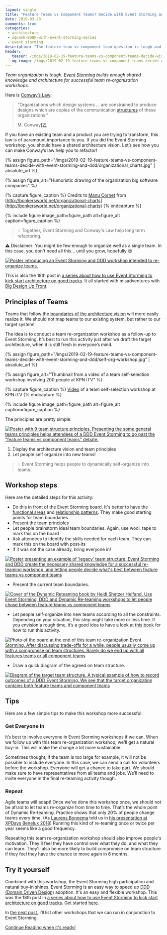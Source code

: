 ```yaml
---
layout: single
title: "Feature Teams vs Component Teams? Decide with Event Storming and DDD"
date: 2019-03-28
comments: true
categories:
 - architecture
 - squash-BDUF-with-event-storming-series
 - event storming
description: "The feature team vs component team question is tough and can often slip into dogma. Unfortunately, there is no one-size fits all. Event Storming and DDD build enough shared knowledge and architecture vision for all-in team re-organization workshops to succeed"
header:
   teaser: /imgs/2019-02-19-feature-teams-vs-component-teams-decide-with-event-storming-and-ddd/cut-teams-with-event-storming-teaser.jpeg
   og_image: /imgs/2019-02-19-feature-teams-vs-component-teams-decide-with-event-storming-and-ddd/cut-teams-with-event-storming-og.jpeg
---
```

_Team organization is tough. [Event Storming](https://www.eventstorming.com/) builds enough shared knowledge and architecture for successful team re-organization workshops._

Here is [Conway’s Law](https://en.wikipedia.org/wiki/Conway%27s_law):

> "Organizations which design systems ... are constrained to produce designs which are copies of the communication [structures](https://en.wikipedia.org/wiki/Organizational_structure) of these organizations."
>
> M. Conway[[2]](https://en.wikipedia.org/wiki/Conway%27s_law#cite_note-Conway-2)

If you have an existing team and a product you are trying to transform, this law is of paramount importance to you. If you did the Event Storming workshop, you should have a shared architecture vision. Let’s see how you can make Conway’s law help you to refactor!

{% assign figure_path="/imgs/2019-02-19-feature-teams-vs-component-teams-decide-with-event-storming-and-ddd/organizational_charts.jpg" | absolute_url %}
    
{% assign figure_alt="Humoristic drawing of the organization big software companies" %}
    
{% capture figure_caption %}
Credits to [Manu Cornet](http://ma.nu/) from [http://bonkersworld.net/organizational-charts](http://bonkersworld.net/organizational-charts)
{% endcapture %}
    
{% include figure image_path=figure_path alt=figure_alt caption=figure_caption %}

> 💡 Together, Event Storming and Conway's Law help long term refactoring.

⚠️ Disclaimer: You might be few enough to organize well as a single team. In this case, you don't need all this… until you grow, hopefully 😉

[![Poster introducing an Event Storming and DDD workshop intended to re-organize teams.]({{site.url}}/imgs/2019-02-19-feature-teams-vs-component-teams-decide-with-event-storming-and-ddd/cut-teams-with-event-storming-small.jpeg)]({{site.url}}/imgs/2019-02-19-feature-teams-vs-component-teams-decide-with-event-storming-and-ddd/cut-teams-with-event-storming.jpg)

This is also the 18th post in [a series about how to use Event Storming to kick start architecture on good tracks](/categories/#squash-bduf-with-event-storming-series). It all started with misadventures with [Big Design Up Front](https://en.wikipedia.org/wiki/Big_Design_Up_Front).

## Principles of Teams

Teams that follow the [boundaries of the architecture vision](/drafting-a-functional-architecture-vision-with-ddd-event-storming-part-1/) will more easily realize it. We should not map teams to our existing system, but rather to our target system!

The idea is to conduct a team re-organization workshop as a follow-up to Event Storming. It’s best to run this activity just after we draft the target architecture, when it is still fresh in everyone’s mind.

{% assign figure_path="/imgs/2019-02-19-feature-teams-vs-component-teams-decide-with-event-storming-and-ddd/self-org-workshop.jpg" | absolute_url %}
    
{% assign figure_alt="Thumbnail from a video of a team self-selection workshop involving 200 people at KPN iTV" %}
    
{% capture figure_caption %}
[Video](https://www.youtube.com/watch?v=mqgpWFI3UOI&feature=youtu.be) of a team self-selection workshop at KPN iTV
{% endcapture %}
    
{% include figure image_path=figure_path alt=figure_alt caption=figure_caption %}

The principles are pretty simple:

[![Poster with 9 team structure principles. Presenting the some general teams principles helps attendees of a DDD Event Storming to go past the "feature teams vs component teams" debate.]({{site.url}}/imgs/2019-02-19-feature-teams-vs-component-teams-decide-with-event-storming-and-ddd/team-principles-small.jpg)]({{site.url}}/imgs/2019-02-19-feature-teams-vs-component-teams-decide-with-event-storming-and-ddd/team-principles.jpg)

1.  Display the architecture vision and team principles 
2.  Let people self organize into new teams!

> 💡 Event Storming helps people to dynamically self-organize into teams.

## Workshop steps

Here are the detailed steps for this activity:

* Do this in front of the Event Storming board. It's better to have the [functional areas](/drafting-a-functional-architecture-vision-with-ddd-event-storming-part-1/) and [relationship patterns](/focus-on-core-domain-with-relationships-from-ddd-and-event-storming/). They make good starting points for team boundaries
* Present the team principles
* Let people brainstorm ideal team boundaries. Again, use wool, tape to mark this on the board
* Ask attendees to identify the skills needed for each team. They can mark this on the board with post-its
* If it was not the case already, bring everyone in!

[![Poster presenting an example of 'legacy' team structure. Event Storming and DDD create the necessary shared knowledge for a successful re-teaming workshop, and letting people decide what's best between feature teams vs component teams]({{site.url}}/imgs/2019-02-19-feature-teams-vs-component-teams-decide-with-event-storming-and-ddd/legacy-teams-small.jpg)]({{site.url}}/imgs/2019-02-19-feature-teams-vs-component-teams-decide-with-event-storming-and-ddd/legacy-teams.jpg)

* Present the current team boundaries.

[![Cover of the Dynamic Reteaming book by Heidi Shetzer Helfand. Use Event Storming, DDD and Dynamic Re-teaming workshops to let people chose between feature teams vs component teams]({{site.url}}/imgs/2019-02-19-feature-teams-vs-component-teams-decide-with-event-storming-and-ddd/dynamic-reteaming.jpeg)](https://leanpub.com/dynamicreteaming)

* Let people self-organize into new teams according to all the constraints. Depending on your situation, this step might take more or less time. If you envision a rough time, it’s a good idea to have a look at [this book](https://leanpub.com/dynamicreteaming) for how to run this activity.

[![Photo of the board at the end of this team re-organization Event Storming. After discussing trade-offs for a while, people usually come up with a compromise on team structures. Rarely do we end up with all features teams or all component teams]({{site.url}}/imgs/2019-02-19-feature-teams-vs-component-teams-decide-with-event-storming-and-ddd/final-board-small.jpg)]({{site.url}}/imgs/2019-02-19-feature-teams-vs-component-teams-decide-with-event-storming-and-ddd/final-board.jpg)

* Draw a quick diagram of the agreed on team structure.

[![Diagram of the target team structure. A typical example of how to record outcomes of a DDD Event Storming. We see that the target organization contains both feature teams and component teams]({{site.url}}/imgs/2019-02-19-feature-teams-vs-component-teams-decide-with-event-storming-and-ddd/napkin-ddd-context-map-small.jpg)]({{site.url}}/imgs/2019-02-19-feature-teams-vs-component-teams-decide-with-event-storming-and-ddd/napkin-ddd-context-map.jpg)


## Tips

Here are a few simple tips to make this workshop more successful:

### Get Everyone In

It’s best to involve everyone in Event Storming workshops if we can. When we follow up with this team re-organization workshop, we'll get a natural buy-in. This will make the change a lot more sustainable.

Sometimes thought, if the team is too large for example, it will not be possible to include everyone. In this case, we can send a call for volunteers before the workshop. Everyone will get a chance to take part. We should make sure to have representatives from all teams and jobs. We’ll need to invite everyone in the final re-teaming activity though.

### Repeat

Agile teams will adapt! Once we’ve done this workshop once, we should not be afraid to let teams re-organize from time to time. That’s the whole point of Dynamic Re-teaming. Practice shows that only 20% of people change teams every time. (As [Laurens Bonnema](https://twitter.com/laurensbonnema) told us in [his presentation at XPDays Benelux 2018](https://app.slidebean.com/p/rwbpeIC3CI/Dynamic-Reteaming-From-The-Trenches#1)) Running this kind of re-teaming once or twice per year seems like a good frequency.

Repeating this team re-organization workshop should also improve people's motivation. They'll feel they have control over what they do, and what they can learn. They'll also be more likely to build compromise on team structure if they feel they have the chance to move again in 6 months.

## Try it yourself

Combined with this workshop, the Event Storming high participation and natural buy-in shines. Event Storming is an easy way to speed up [DDD (Domain Driven Design)](https://en.wikipedia.org/wiki/Domain-driven_design) adoption. It's an easy and flexible workshop. This was the 18th post in [a series about how to use Event Storming to kick start architecture on good tracks](/categories/#squash-bduf-with-event-storming-series). Get started [here](/misadventures-with-big-design-up-front/).

In [the next post](http://eepurl.com/dxKE95), I’ll list other workshops that we can run in conjunction to Event Storming.

[Continue Reading when it's ready!](http://eepurl.com/dxKE95)
